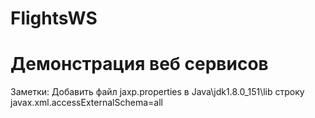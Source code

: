# FlightsWS
# Демонстрация веб сервисов

Заметки:
Добавить файл jaxp.properties в Java\jdk1.8.0_151\lib строку javax.xml.accessExternalSchema=all